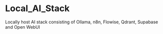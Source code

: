 # Local_AI_Stack
Locally host AI stack consisting of Ollama, n8n, Flowise, Qdrant, Supabase and Open WebUI
